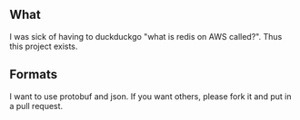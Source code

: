 ## What

I was sick of having to duckduckgo "what is redis on AWS called?". Thus this project exists.

## Formats

I want to use protobuf and json. If you want others, please fork it and put in a pull request.


